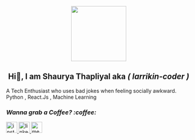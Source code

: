 <div align="center">
  <img src="https://media.giphy.com/media/yiehOhvKfUZdS/giphy.gif" width="150"/>
 </div>
<h2 align="center">Hi👋, I am Shaurya Thapliyal aka <i>( larrikin-coder )</i></h2>
A Tech Enthusiast who uses bad jokes when feeling socially awkward.
        Python , React.Js , Machine Learning
<h3><i> Wanna grab a Coffee? :coffee:</i></h3>
<div align="left">
  <a href="https://www.instagram.com/_shaurya.thapliyal/"><img width="30" height="30" src="https://img.icons8.com/ios-filled/50/FA5252/instagram-new--v1.png" alt="instagram-new--v1"/>
  </a>
  <a href="https://www.linkedin.com/in/shaurya-thapliyal/">
    <img width="30" height="30" src="https://img.icons8.com/ios-filled/50/228BE6/linkedin.png" alt="linkedin"/>
  </a>
  <a href="mailto: shauryat.22703@gmail.com">
   <img width="30" height="30" src="https://img.icons8.com/ios-filled/50/ff0000/message-squared.png" alt="message-squared"/>
  </a>
 </div>
  
          

 
